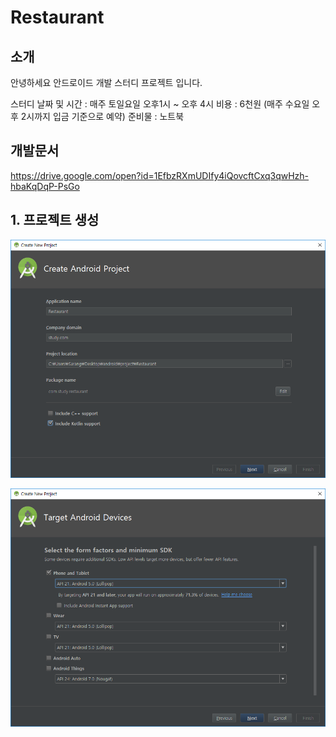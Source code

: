 # Restaurant

## 소개
안녕하세요 안드로이드 개발 스터디 프로젝트 입니다.

스터디 날짜 및 시간 : 매주 토일요일 오후1시 ~ 오후 4시
비용 : 6천원 (매주 수요일 오후 2시까지 입금 기준으로 예약)
준비물 : 노트북


## 개발문서
https://drive.google.com/open?id=1EfbzRXmUDIfy4iQovcftCxq3qwHzh-hbaKqDqP-PsGo

## 1. 프로젝트 생성
![Alt Text](sample/0.png)

![Alt Text](sample/1.png)
